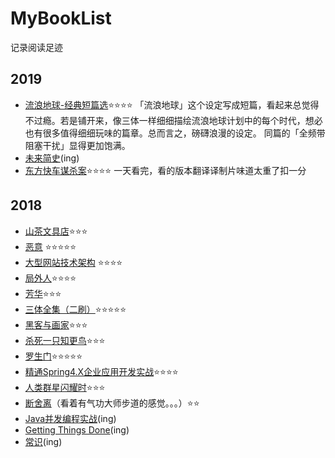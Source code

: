 # MyBookList
记录阅读足迹
## 2019
* [流浪地球-经典短篇选](https://book.douban.com/subject/3266609/)⭐️⭐️⭐️⭐️ 「流浪地球」这个设定写成短篇，看起来总觉得不过瘾。若是铺开来，像三体一样细细描绘流浪地球计划中的每个时代，想必也有很多值得细细玩味的篇章。总而言之，磅礴浪漫的设定。 同篇的「全频带阻塞干扰」显得更加饱满。
* [未来简史](https://book.douban.com/subject/26943161/)(ing)
* [东方快车谋杀案](https://book.douban.com/subject/1827374/)⭐️⭐️⭐️⭐️ 一天看完，看的版本翻译译制片味道太重了扣一分



## 2018
* [山茶文具店](https://book.douban.com/subject/28656614/)⭐️⭐️⭐️
* [恶意](https://book.douban.com/subject/3646172/) ⭐️⭐️⭐️⭐️⭐️
* [大型网站技术架构](https://book.douban.com/subject/25723064/) ⭐️⭐️⭐️⭐️
* [局外人](https://book.douban.com/subject/4908885/)⭐️⭐️⭐️⭐️
* [芳华](https://book.douban.com/subject/27010212/)⭐️⭐️⭐️
* [三体全集（二刷）](https://book.douban.com/subject/6518605/)⭐️⭐️⭐️⭐️⭐️
* [黑客与画家](https://book.douban.com/subject/6021440/)⭐️⭐️⭐️
* [杀死一只知更鸟](https://book.douban.com/subject/6781808/)⭐️⭐️⭐️
* [罗生门](https://book.douban.com/subject/3136271/)⭐️⭐️⭐️⭐️⭐️
* [精通Spring4.X企业应用开发实战](https://book.douban.com/subject/26952826/)⭐️⭐️⭐️⭐️
* [人类群星闪耀时](https://book.douban.com/subject/6538430/)⭐️⭐️⭐️ 
* [断舍离](https://book.douban.com/subject/24749465/)（看着有气功大师步道的感觉。。。）⭐️⭐️ 
* [Java并发编程实战](https://book.douban.com/subject/10484692/)(ing)
* [Getting Things Done](https://book.douban.com/subject/1958547/)(ing) 
* [常识](https://book.douban.com/subject/3344676/)(ing)






